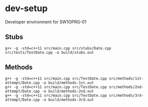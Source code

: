 # dev-setup
Developer environment for SW1OPRG-01

## Stubs
```
g++ -g -std=c++11 src/main.cpp src/stubs/Date.cpp src/tests/TestDate.cpp -o build/stubs.out
```

## Methods
```
g++ -g -std=c++11 src/main.cpp src/TestDate.cpp src/methods/1st-attempt/Date.cpp -o build/methods-1st.out
g++ -g -std=c++11 src/main.cpp src/TestDate.cpp src/methods/2nd-attempt/Date.cpp -o build/methods-2nd.out
g++ -g -std=c++11 src/main.cpp src/TestDate.cpp src/methods/3rd-attempt/Date.cpp -o build/methods-3rd.out
```